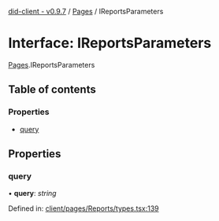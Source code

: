 [did-client - v0.9.7](../README.md) / [Pages](../modules/pages.md) / IReportsParameters

# Interface: IReportsParameters

[Pages](../modules/pages.md).IReportsParameters

## Table of contents

### Properties

- [query](pages.ireportsparameters.md#query)

## Properties

### query

• **query**: *string*

Defined in: [client/pages/Reports/types.tsx:139](https://github.com/Puzzlepart/did/blob/dev/client/pages/Reports/types.tsx#L139)
